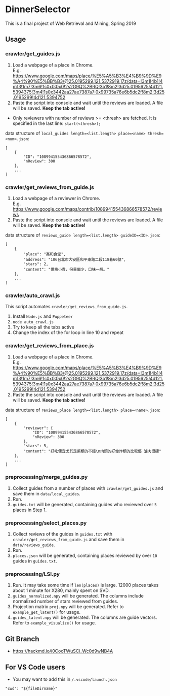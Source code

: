 # DinnerSelector

This is a final project of Web Retrieval and Mining, Spring 2019

## Usage

### crawler/get_guides.js
1. Load a webpage of a place in Chrome.  
E.g. https://www.google.com/maps/place/%E5%A5%B3%E4%B9%9D%E9%A4%90%E5%BB%B3/@25.0195299,121.5372919,17z/data=!3m1!4b1!4m13!1m7!3m6!1s0x0:0x0!2s2G9Q%2BRQ!3b1!8m2!3d25.0195625!4d121.5394375!3m4!1s0x3442aa27ae7387a7:0x99735a76e6b5dc2f!8m2!3d25.0195299!4d121.5394752
2. Paste the script into console and wait until the reviews are loaded. A file will be saved. **Keep the tab active!**
* Only reviewers with number of reviews >= \<thresh> are fetched. It is specified in the last line: `start(<thresh>);`

data structure of `local_guides length=<list.length> place=<name> thresh=<num>.json`:
```
[
    {
        "ID": "108994155436866578572",
        "nReview": 300
    },
    ...
]
```

### crawler/get_reviews_from_guide.js
1. Load a webpage of a reviewer in Chrome.  
E.g. https://www.google.com/maps/contrib/108994155436866578572/reviews
2. Paste the script into console and wait until the reviews are loaded. A file will be saved. **Keep the tab active!**

data structure of `reviews_guide length=<list.length> guideID=<ID>.json`:
```
[
    {
        "place": "高和食堂",
        "address": "106台北市大安區和平東路二段118巷60號",
        "stars": 2,
        "content": "價格小貴，份量偏少，口味一般。"
    },
    ...
]
```

### crawler/auto_crawl.js
This script automates `crawler/get_reviews_from_guide.js`.
1. Install `Node.js` and `Puppeteer`
2. `node auto_crawl.js`
3. Try to keep all the tabs active
4. Change the index of the for loop in line 10 and repeat

### crawler/get_reviews_from_place.js
1. Load a webpage of a place in Chrome.  
E.g. https://www.google.com/maps/place/%E5%A5%B3%E4%B9%9D%E9%A4%90%E5%BB%B3/@25.0195299,121.5372919,17z/data=!3m1!4b1!4m13!1m7!3m6!1s0x0:0x0!2s2G9Q%2BRQ!3b1!8m2!3d25.0195625!4d121.5394375!3m4!1s0x3442aa27ae7387a7:0x99735a76e6b5dc2f!8m2!3d25.0195299!4d121.5394752
2. Paste the script into console and wait until the reviews are loaded. A file will be saved. **Keep the tab active!**

data structure of `reviews_place length=<list.length> place=<name>.json`:
```
[
    {
        "reviewer": {
            "ID": "108994155436866578572",
            "nReview": 300
        },
        "stars": 5,
        "content": "好吃便宜尤其是菜類的不錯\n肉類的好像炸類的比較優 滷肉很硬"
    },
    ...
]
```

### preprocessing/merge_guides.py
1. Collect guides from a number of places with `crawler/get_guides.js` and save them in `data/local_guides`.
2. Run.
3. `guides.txt` will be generated, containing guides who reviewed over `5` places in Step 1.

### preprocessing/select_places.py
1. Collect reviews of the guides in `guides.txt` with `crawler/get_reviews_from_guide.js` and save them in `data/reviews_guide`.
2. Run.
3. `places.json` will be generated, containing places reviewed by over `10` guides in `guides.txt`.

### preprocessing/LSI.py
1. Run. It may take some time if `len(places)` is large. 12000 places takes about 1 minute for X280, mainly spent on SVD.
2. `guides_normalized.npy` will be generated. The columns include normalized number of stars reviewed from guides.
3. Projection matrix `proj.npy` will be generated. Refer to `example_get_latent()` for usage.
4. `guides_latent.npy` will be generated. The columns are guide vectors. Refer to `example_visualize()` for usage.

## Git Branch
* https://hackmd.io/i0CooTWuSCi_Wc0d9wNB4A

## For VS Code users
* You may want to add this in `/.vscode/launch.json`
```
"cwd": "${fileDirname}"
```